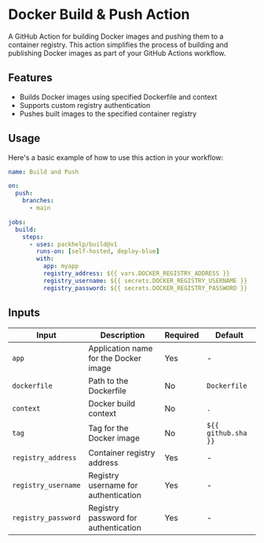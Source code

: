 # Docker Build & Push Action

A GitHub Action for building Docker images and pushing them to a container registry. This action simplifies the process of building and publishing Docker images as part of your GitHub Actions workflow.

## Features

- Builds Docker images using specified Dockerfile and context
- Supports custom registry authentication
- Pushes built images to the specified container registry

## Usage

Here's a basic example of how to use this action in your workflow:

```yaml
name: Build and Push

on:
  push:
    branches:
      - main

jobs:
  build:
    steps:
      - uses: packhelp/build@v1
        runs-on: [self-hosted, deploy-blue]
        with:
          app: myapp
          registry_address: ${{ vars.DOCKER_REGISTRY_ADDRESS }}
          registry_username: ${{ secrets.DOCKER_REGISTRY_USERNAME }}
          registry_password: ${{ secrets.DOCKER_REGISTRY_PASSWORD }}
```

## Inputs

| Input | Description | Required | Default |
|-------|-------------|----------|---------|
| `app` | Application name for the Docker image | Yes | - |
| `dockerfile` | Path to the Dockerfile | No | `Dockerfile` |
| `context` | Docker build context | No | `.` |
| `tag` | Tag for the Docker image | No | `${{ github.sha }}` |
| `registry_address` | Container registry address | Yes | - |
| `registry_username` | Registry username for authentication | Yes | - |
| `registry_password` | Registry password for authentication | Yes | - |
